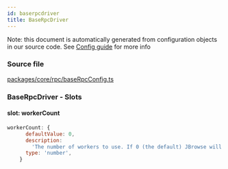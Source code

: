 ```yaml
---
id: baserpcdriver
title: BaseRpcDriver
---
```


Note: this document is automatically generated from configuration objects in our
source code. See [Config guide](/docs/config_guide) for more info

### Source file

[packages/core/rpc/baseRpcConfig.ts](https://github.com/GMOD/jbrowse-components/blob/main/packages/core/rpc/baseRpcConfig.ts)

### BaseRpcDriver - Slots

#### slot: workerCount

```js
workerCount: {
      defaultValue: 0,
      description:
        'The number of workers to use. If 0 (the default) JBrowse will decide how many workers to use.',
      type: 'number',
    }
```

